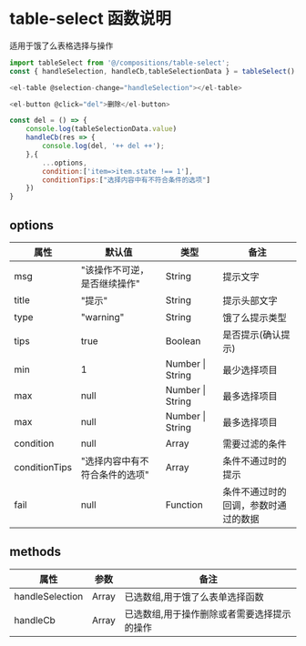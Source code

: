 # table-select 函数说明

适用于饿了么表格选择与操作

```js
import tableSelect from '@/compositions/table-select';
const { handleSelection, handleCb,tableSelectionData } = tableSelect()

<el-table @selection-change="handleSelection"></el-table>

<el-button @click="del">删除</el-button>

const del = () => {
	console.log(tableSelectionData.value)
	handleCb(res => {
		console.log(del, '++ del ++');
	},{
		...options,
		condition:['item=>item.state !== 1'],
		conditionTips:["选择内容中有不符合条件的选项"]
	})
}
```

## options

| 属性          | 默认值                         | 类型             | 备注                                 |
| ------------- | ------------------------------ | ---------------- | ------------------------------------ |
| msg           | "该操作不可逆，是否继续操作"   | String           | 提示文字                             |
| title         | "提示"                         | String           | 提示头部文字                         |
| type          | "warning"                      | String           | 饿了么提示类型                       |
| tips          | true                           | Boolean          | 是否提示(确认提示)                   |
| min           | 1                              | Number \| String | 最少选择项目                         |
| max           | null                           | Number \| String | 最多选择项目                         |
| max           | null                           | Number \| String | 最多选择项目                         |
| condition     | null                           | Array            | 需要过滤的条件                       |
| conditionTips | "选择内容中有不符合条件的选项" | Array            | 条件不通过时的提示                   |
| fail          | null                           | Function         | 条件不通过时的回调，参数时通过的数据 |

## methods

| 属性            | 参数  | 备注                                        |
| --------------- | ----- | ------------------------------------------- |
| handleSelection | Array | 已选数组,用于饿了么表单选择函数             |
| handleCb        | Array | 已选数组,用于操作删除或者需要选择提示的操作 |
